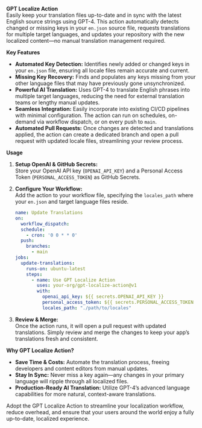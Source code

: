 **GPT Localize Action**  
Easily keep your translation files up-to-date and in sync with the latest English source strings using GPT-4. This action automatically detects changed or missing keys in your `en.json` source file, requests translations for multiple target languages, and updates your repository with the new localized content—no manual translation management required.

**Key Features**  
- **Automated Key Detection:** Identifies newly added or changed keys in your `en.json` file, ensuring all locale files remain accurate and current.  
- **Missing Key Recovery:** Finds and populates any keys missing from your other language files that may have previously gone unsynchronized.  
- **Powerful AI Translation:** Uses GPT-4 to translate English phrases into multiple target languages, reducing the need for external translation teams or lengthy manual updates.  
- **Seamless Integration:** Easily incorporate into existing CI/CD pipelines with minimal configuration. The action can run on schedules, on-demand via workflow dispatch, or on every push to `main`.  
- **Automated Pull Requests:** Once changes are detected and translations applied, the action can create a dedicated branch and open a pull request with updated locale files, streamlining your review process.

**Usage**  
1. **Setup OpenAI & GitHub Secrets:**  
   Store your OpenAI API key (`OPENAI_API_KEY`) and a Personal Access Token (`PERSONAL_ACCESS_TOKEN`) as GitHub Secrets.

2. **Configure Your Workflow:**  
   Add the action to your workflow file, specifying the `locales_path` where your `en.json` and target language files reside.  
   ```yaml
   name: Update Translations
   on:
     workflow_dispatch:
     schedule:
       - cron: '0 0 * * 0'
     push:
       branches:
         - main
   jobs:
     update-translations:
       runs-on: ubuntu-latest
       steps:
         - name: Use GPT Localize Action
           uses: your-org/gpt-localize-action@v1
           with:
             openai_api_key: ${{ secrets.OPENAI_API_KEY }}
             personal_access_token: ${{ secrets.PERSONAL_ACCESS_TOKEN }}
             locales_path: "./path/to/locales"
   ```
   
3. **Review & Merge:**  
   Once the action runs, it will open a pull request with updated translations. Simply review and merge the changes to keep your app’s translations fresh and consistent.

**Why GPT Localize Action?**  
- **Save Time & Costs:** Automate the translation process, freeing developers and content editors from manual updates.  
- **Stay In Sync:** Never miss a key again—any changes in your primary language will ripple through all localized files.  
- **Production-Ready AI Translation:** Utilize GPT-4’s advanced language capabilities for more natural, context-aware translations.

Adopt the GPT Localize Action to streamline your localization workflow, reduce overhead, and ensure that your users around the world enjoy a fully up-to-date, localized experience.
